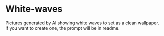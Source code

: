 # White-waves
Pictures generated by AI showing white waves to set as a clean wallpaper. If you want to create one, the prompt will be in readme.
